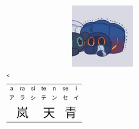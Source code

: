 <p align="center">
  <img align="center" alt="Arasi Avatar" width="160" src="https://github.com/Arasi-Second/Arasi-Second/blob/main/pics/Avatar.jpg?raw=true" />
  <table align="center">
    <tbody align="center">
      <tr><td>a</td><td>ra</td><td>si</td><td>te</td><td>n</td><td>se</td><td>i</td></tr>
      <tr><td>ア</td><td>ラ</td><td>シ</td><td>テ</td><td>ン</td><td>セ</td><td>イ</td></tr>
      <tr><<td colspan="3"><font size="6">岚</font></td><td colspan="2"><font size="6">天</font></td><td colspan="2"><font size="6">青</font></td></font></tr>
    </tbody>
  </table>
</p>
